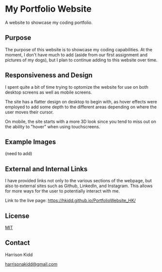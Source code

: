 # My Portfolio Website
A website to showcase my coding portfolio.

## Purpose
The purpose of this website is to showcase my coding capabilities.  At the moment, I don't have much to add (aside from our first assignment and pictures of my dogs), but I plan to continue adding to this website over time.

## Responsiveness and Design
I spent quite a bit of time trying to optomize the website for use on both desktop screens as well as mobile screens.

The site has a flatter design on desktop to begin with, as hover effects were employed to add some depth to the different areas depending on where the user moves their cursor.

On mobile, the site starts with a more 3D look since you tend to miss out on the ability to "hover" when using touchscreens.

## Example Images
(need to add)

## External and Internal Links
I have provided links not only to the various sections of the webpage, but also to external sites such as Github, LinkedIn, and Instagram.  This allows for more ways for the user to potentially interact with me.

Link to the live page: https://hkidd.github.io/PortfolioWebsite_HK/

## License
[MIT](https://choosealicense.com/licenses/mit/)

## Contact
Harrison Kidd

harrisonakidd@gmail.com
